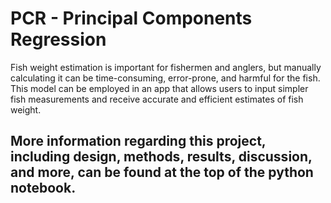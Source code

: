 # PCR - Principal Components Regression

Fish weight estimation is important for fishermen and anglers, but manually calculating it can be time-consuming, error-prone, and harmful for the fish. This model can be employed in an app that allows users to input simpler fish measurements and receive accurate and efficient estimates of fish weight.

## More information regarding this project, including design, methods, results, discussion, and more, can be found at the top of the python notebook.
